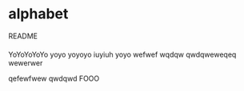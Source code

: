 # alphabet

README

#### 
YoYoYoYoYo
yoyo yoyoyo
iuyiuh
yoyo
wefwef
wqdqw
qwdqweweqeq
wewerwer

qefewfwew
qwdqwd
FOOO
